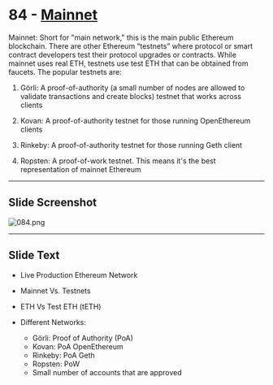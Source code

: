 # 84 - [Mainnet](Mainnet.md)

Mainnet: Short for "main network," this is the main public Ethereum blockchain. There are other Ethereum “testnets” where protocol or smart contract developers test their protocol upgrades or contracts. While mainnet uses real ETH, testnets use test ETH that can be obtained from faucets. The popular testnets are:

1.  Görli: A proof-of-authority (a small number of nodes are allowed to validate transactions and create blocks) testnet that works across clients
    
2.  Kovan: A proof-of-authority testnet for those running OpenEthereum clients
    
3.  Rinkeby: A proof-of-authority testnet for those running Geth client
    
4.  Ropsten: A proof-of-work testnet. This means it's the best representation of mainnet Ethereum

___
## Slide Screenshot
![084.png](../images/ethereum101/084.png)
___
## Slide Text
- Live Production Ethereum Network
- Mainnet Vs. Testnets
- ETH Vs Test ETH (tETH)

- Different Networks:
  - Görli: Proof of Authority (PoA)
  - Kovan: PoA OpenEthereum
  - Rinkeby: PoA Geth
  - Ropsten: PoW
  - Small number of accounts that are approved


 

